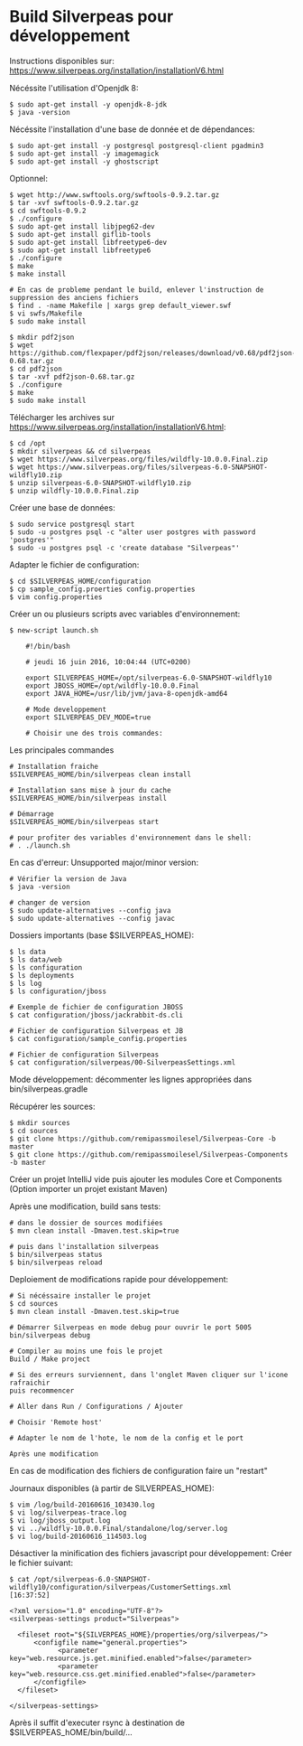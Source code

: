 # Build Silverpeas pour développement

Instructions disponibles sur: https://www.silverpeas.org/installation/installationV6.html

Nécéssite l'utilisation d'Openjdk 8:

    $ sudo apt-get install -y openjdk-8-jdk
    $ java -version

Nécéssite l'installation d'une base de donnée et de dépendances:

    $ sudo apt-get install -y postgresql postgresql-client pgadmin3
    $ sudo apt-get install -y imagemagick
    $ sudo apt-get install -y ghostscript

Optionnel:

    $ wget http://www.swftools.org/swftools-0.9.2.tar.gz
    $ tar -xvf swftools-0.9.2.tar.gz
    $ cd swftools-0.9.2
    $ ./configure
    $ sudo apt-get install libjpeg62-dev
    $ sudo apt-get install giflib-tools
    $ sudo apt-get install libfreetype6-dev
    $ sudo apt-get install libfreetype6
    $ ./configure
    $ make
    $ make install

    # En cas de probleme pendant le build, enlever l'instruction de suppression des anciens fichiers
    $ find . -name Makefile | xargs grep default_viewer.swf
    $ vi swfs/Makefile
    $ sudo make install

    $ mkdir pdf2json
    $ wget https://github.com/flexpaper/pdf2json/releases/download/v0.68/pdf2json-0.68.tar.gz
    $ cd pdf2json
    $ tar -xvf pdf2json-0.68.tar.gz
    $ ./configure
    $ make
    $ sudo make install


Télécharger les archives sur https://www.silverpeas.org/installation/installationV6.html:

    $ cd /opt
    $ mkdir silverpeas && cd silverpeas
    $ wget https://www.silverpeas.org/files/wildfly-10.0.0.Final.zip
    $ wget https://www.silverpeas.org/files/silverpeas-6.0-SNAPSHOT-wildfly10.zip
    $ unzip silverpeas-6.0-SNAPSHOT-wildfly10.zip
    $ unzip wildfly-10.0.0.Final.zip

Créer une base de données:

    $ sudo service postgresql start
    $ sudo -u postgres psql -c "alter user postgres with password 'postgres'"
    $ sudo -u postgres psql -c 'create database "Silverpeas"'
    
Adapter le fichier de configuration:

    $ cd $SILVERPEAS_HOME/configuration
    $ cp sample_config.proerties config.properties
    $ vim config.properties

Créer un ou plusieurs scripts avec variables d'environnement:

    $ new-script launch.sh

        #!/bin/bash

        # jeudi 16 juin 2016, 10:04:44 (UTC+0200)

        export SILVERPEAS_HOME=/opt/silverpeas-6.0-SNAPSHOT-wildfly10
        export JBOSS_HOME=/opt/wildfly-10.0.0.Final
        export JAVA_HOME=/usr/lib/jvm/java-8-openjdk-amd64

        # Mode developpement
        export SILVERPEAS_DEV_MODE=true

        # Choisir une des trois commandes:

Les principales commandes

	# Installation fraiche
	$SILVERPEAS_HOME/bin/silverpeas clean install

	# Installation sans mise à jour du cache
	$SILVERPEAS_HOME/bin/silverpeas install

	# Démarrage
	$SILVERPEAS_HOME/bin/silverpeas start

	# pour profiter des variables d'environnement dans le shell:
	# . ./launch.sh

En cas d'erreur: Unsupported major/minor version:

	# Vérifier la version de Java
	$ java -version
	
	# changer de version
	$ sudo update-alternatives --config java
	$ sudo update-alternatives --config javac

Dossiers importants (base $SILVERPEAS_HOME):

    $ ls data
    $ ls data/web
    $ ls configuration
    $ ls deployments
    $ ls log
    $ ls configuration/jboss

    # Exemple de fichier de configuration JBOSS
    $ cat configuration/jboss/jackrabbit-ds.cli

    # Fichier de configuration Silverpeas et JB
    $ cat configuration/sample_config.properties

    # Fichier de configuration Silverpeas
    $ cat configuration/silverpeas/00-SilverpeasSettings.xml

Mode développement: décommenter les lignes appropriées dans bin/silverpeas.gradle

Récupérer les sources:

    $ mkdir sources
    $ cd sources
    $ git clone https://github.com/remipassmoilesel/Silverpeas-Core -b master
    $ git clone https://github.com/remipassmoilesel/Silverpeas-Components -b master

Créer un projet IntelliJ vide puis ajouter les modules Core et Components (Option importer un projet existant Maven)

Après une modification, build sans tests:

	# dans le dossier de sources modifiées
    $ mvn clean install -Dmaven.test.skip=true
    
    # puis dans l'installation silverpeas
    $ bin/silverpeas status
    $ bin/silverpeas reload

Deploiement de modifications rapide pour développement:
    
    # Si nécéssaire installer le projet
    $ cd sources
    $ mvn clean install -Dmaven.test.skip=true

    # Démarrer Silverpeas en mode debug pour ouvrir le port 5005
    bin/silverpeas debug

    # Compiler au moins une fois le projet
    Build / Make project

    # Si des erreurs surviennent, dans l'onglet Maven cliquer sur l'icone rafraichir
    puis recommencer

    # Aller dans Run / Configurations / Ajouter

    # Choisir 'Remote host'

    # Adapter le nom de l'hote, le nom de la config et le port

    Après une modification 



En cas de modification des fichiers de configuration faire un "restart"

Journaux disponibles (à partir de SILVERPEAS_HOME):

    $ vim /log/build-20160616_103430.log
    $ vi log/silverpeas-trace.log
    $ vi log/jboss_output.log
    $ vi ../wildfly-10.0.0.Final/standalone/log/server.log
    $ vi log/build-20160616_114503.log

Désactiver la minification des fichiers javascript pour développement:
Créer le fichier suivant:
    
    $ cat /opt/silverpeas-6.0-SNAPSHOT-wildfly10/configuration/silverpeas/CustomerSettings.xml                                                                                    [16:37:52]
    
    <?xml version="1.0" encoding="UTF-8"?>
    <silverpeas-settings product="Silverpeas">
    
      <fileset root="${SILVERPEAS_HOME}/properties/org/silverpeas/">
          <configfile name="general.properties">
                <parameter key="web.resource.js.get.minified.enabled">false</parameter>
                <parameter key="web.resource.css.get.minified.enabled">false</parameter>
          </configfile>
      </fileset>
    
    </silverpeas-settings>

Après il suffit d'executer rsync à destination de $SILVERPEAS_hOME/bin/build/...


